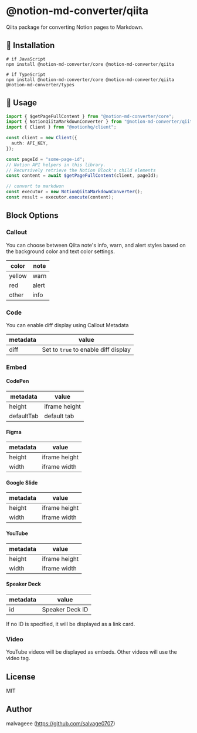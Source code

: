 # @notion-md-converter/qiita

Qiita package for converting Notion pages to Markdown.

## 🚀 Installation

```
# if JavaScript
npm install @notion-md-converter/core @notion-md-converter/qiita

# if TypeScript
npm install @notion-md-converter/core @notion-md-converter/qiita @notion-md-converter/types
```

## 📖 Usage

```typescript
import { $getPageFullContent } from "@notion-md-converter/core";
import { NotionQiitaMarkdownConverter } from "@notion-md-converter/qiita";
import { Client } from "@notionhq/client";

const client = new Client({
  auth: API_KEY,
});

const pageId = "some-page-id";
// Notion API helpers in this library.
// Recursively retrieve the Notion Block's child elements
const content = await $getPageFullContent(client, pageId);

// convert to markdwon
const executor = new NotionQiitaMarkdownConverter();
const result = executor.execute(content);
```

## Block Options

### Callout

You can choose between Qiita note's info, warn, and alert styles based on the background color and text color settings.

| color  | note  |
| ------ | ----- |
| yellow | warn  |
| red    | alert |
| other  | info  |

### Code

You can enable diff display using Callout Metadata

| metadata | value |
| ------   | ----  |
| diff     | Set to `true` to enable diff display  |


### Embed


#### CodePen

| metadata    | value            |
| ----------- | ---------------- |
| height      | iframe height    |
| defaultTab  | default tab      |

#### Figma

| metadata    | value            |
| ----------- | ---------------- |
| height      | iframe height    |
| width       | iframe width     |

#### Google Slide

| metadata    | value            |
| ----------- | ---------------- |
| height      | iframe height    |
| width       | iframe width     |

#### YouTube

| metadata    | value            |
| ----------- | ---------------- |
| height      | iframe height    |
| width       | iframe width     |

#### Speaker Deck

| metadata    | value            |
| ----------- | ---------------- |
| id          | Speaker Deck ID  |

If no ID is specified, it will be displayed as a link card.


### Video

YouTube videos will be displayed as embeds. Other videos will use the video tag.

## License

MIT

## Author

malvageee (https://github.com/salvage0707)
